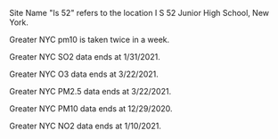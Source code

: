 Site Name "Is 52" refers to the location I S 52 Junior High School, New York.

Greater NYC pm10 is taken twice in a week.

Greater NYC SO2 data ends at 1/31/2021.

Greater NYC O3 data ends at 3/22/2021.

Greater NYC PM2.5 data ends at 3/22/2021.

Greater NYC PM10 data ends at 12/29/2020.

Greater NYC NO2 data ends at 1/10/2021.